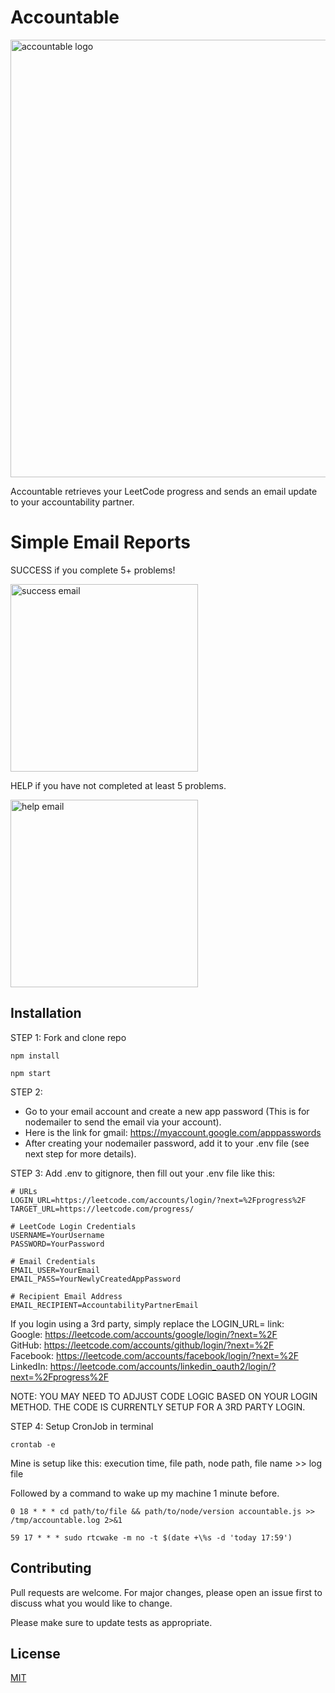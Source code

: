 # Accountable
<img src="https://github.com/isaiah-garcia/LeetCode-Accountability-Progress-Reporter/blob/master/images/accountable_logo.png" alt="accountable logo" width="700"/>


Accountable retrieves your LeetCode progress and sends an email update to your accountability partner.

# Simple Email Reports 
SUCCESS if you complete 5+ problems!

<img src="https://github.com/isaiah-garcia/LeetCode-Accountability-Progress-Reporter/blob/master/images/success_email.jpg" alt="success email" width="300"/>

HELP if you have not completed at least 5 problems.

<img src="https://github.com/isaiah-garcia/LeetCode-Accountability-Progress-Reporter/blob/master/images/help_email.png" alt="help email" width="300"/>

## Installation
STEP 1: Fork and clone repo
```
npm install
```
```
npm start
```

STEP 2: 
- Go to your email account and create a new app password (This is for nodemailer to send the email via your account). 
- Here is the link for gmail: https://myaccount.google.com/apppasswords 
- After creating your nodemailer password, add it to your .env file (see next step for more details).

STEP 3: Add .env to gitignore, then fill out your .env file like this:

```
# URLs                                    
LOGIN_URL=https://leetcode.com/accounts/login/?next=%2Fprogress%2F
TARGET_URL=https://leetcode.com/progress/

# LeetCode Login Credentials
USERNAME=YourUsername
PASSWORD=YourPassword

# Email Credentials
EMAIL_USER=YourEmail
EMAIL_PASS=YourNewlyCreatedAppPassword

# Recipient Email Address
EMAIL_RECIPIENT=AccountabilityPartnerEmail
```
If you login using a 3rd party, simply replace the LOGIN_URL= link: \
Google: https://leetcode.com/accounts/google/login/?next=%2F \
GitHub: https://leetcode.com/accounts/github/login/?next=%2F \
Facebook: https://leetcode.com/accounts/facebook/login/?next=%2F \
LinkedIn: https://leetcode.com/accounts/linkedin_oauth2/login/?next=%2Fprogress%2F 

NOTE: YOU MAY NEED TO ADJUST CODE LOGIC BASED ON YOUR LOGIN METHOD. THE CODE IS CURRENTLY SETUP FOR A 3RD PARTY LOGIN.

STEP 4: Setup CronJob in terminal

```
crontab -e
```
Mine is setup like this: execution time, file path, node path, file name >> log file

Followed by a command to wake up my machine 1 minute before.

```
0 18 * * * cd path/to/file && path/to/node/version accountable.js >> /tmp/accountable.log 2>&1

59 17 * * * sudo rtcwake -m no -t $(date +\%s -d 'today 17:59')
```

## Contributing

Pull requests are welcome. For major changes, please open an issue first
to discuss what you would like to change.

Please make sure to update tests as appropriate.

## License

[MIT](https://choosealicense.com/licenses/mit/)
